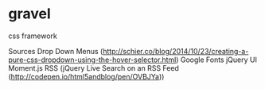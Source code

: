 # gravel

css framework

Sources
Drop Down Menus (http://schier.co/blog/2014/10/23/creating-a-pure-css-dropdown-using-the-hover-selector.html)
Google Fonts
jQuery UI
Moment.js
RSS (jQuery Live Search on an RSS Feed (http://codepen.io/html5andblog/pen/OVBJYa))
